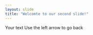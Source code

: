 ```yaml
---
layout: slide
title: "Welcomte to our second slide!"
---
```

Your text
Use the left arrow to go back
